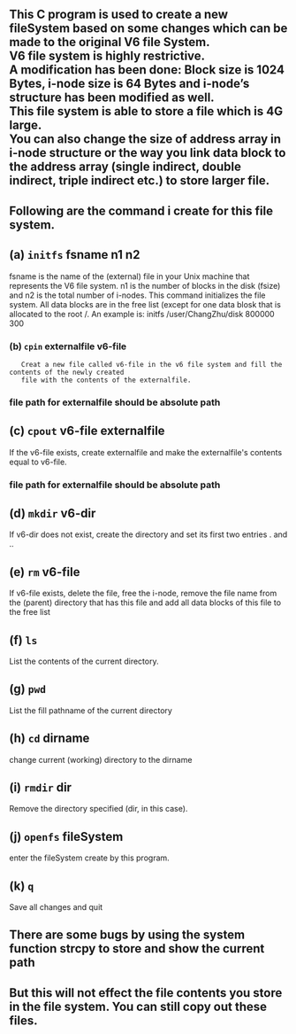 ## This C program is used to create a new fileSystem based on some changes which can be made to the original V6 file System.<br>V6 file system is highly restrictive.<br>A modification has been done: Block size is 1024 Bytes, i-node size is 64 Bytes and i-node’s structure has been modified as well.<br>This file system is able to store a file which is 4G large.<br>You can also change the size of address array in i-node structure or the way you link data block to the address array (single indirect, double indirect, triple indirect etc.) to store larger file.

## Following are the command i create for this file system. 

## (a) `initfs` fsname n1 n2
fsname is the name of the (external) file in your Unix machine that represents the V6 file system.
n1 is the number of blocks in the disk (fsize) and n2 is the total number of i-nodes.
This command initializes the file system. 
All data blocks are in the free list 
(except for one data blosk that is allocated to the root /. An example is: initfs /user/ChangZhu/disk 800000 300

### (b) `cpin` externalfile v6-file
       Creat a new file called v6-file in the v6 file system and fill the contents of the newly created 
       file with the contents of the externalfile.
### file path for externalfile should be absolute path

## (c) `cpout` v6-file externalfile
If the v6-file exists, create externalfile and make the externalfile's contents equal to v6-file.
### file path for externalfile should be absolute path

## (d) `mkdir` v6-dir
If v6-dir does not exist, create the directory and set its first two entries . and .. 

## (e) `rm` v6-file
If v6-file exists, delete the file, free the i-node, remove the file name from the 
(parent) directory that has this file and add all data blocks of this file to the free list

## (f) `ls`
List the contents of the current directory.

## (g) `pwd`
List the fill pathname of the current directory

## (h) `cd` dirname
change current (working) directory to the dirname

## (i) `rmdir` dir
Remove the directory specified (dir, in this case).

## (j) `openfs` fileSystem
enter the fileSystem create by this program.

## (k) `q`
Save all changes and quit

## There are some bugs by using the system function strcpy to store and show the current path
## But this will not effect the file contents you store in the file system. You can still copy out these files.
